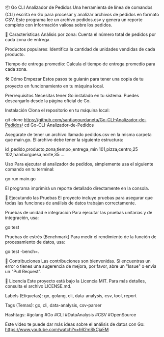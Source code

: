 📦 Go CLI Analizador de Pedidos
Una herramienta de línea de comandos (CLI) escrita en Go para procesar y analizar archivos de pedidos en formato CSV. Este programa lee un archivo pedidos.csv y genera un reporte completo con información valiosa sobre los pedidos.

🚀 Características
Análisis por zona: Cuenta el número total de pedidos por cada zona de entrega.

Productos populares: Identifica la cantidad de unidades vendidas de cada producto.

Tiempo de entrega promedio: Calcula el tiempo de entrega promedio para cada zona.

🛠️ Cómo Empezar
Estos pasos te guiarán para tener una copia de tu proyecto en funcionamiento en tu máquina local.

Prerrequisitos
Necesitas tener Go instalado en tu sistema. Puedes descargarlo desde la página oficial de Go.

Instalación
Clona el repositorio en tu máquina local:

git clone https://github.com/santiagourdaneta/Go-CLI-Analizador-de-Pedidos/ 
cd Go-CLI-Analizador-de-Pedidos

Asegúrate de tener un archivo llamado pedidos.csv en la misma carpeta que main.go. El archivo debe tener la siguiente estructura:

id_pedido,producto,zona,tiempo_entrega_min
101,pizza,centro,25
102,hamburguesa,norte,35
...

Uso
Para ejecutar el analizador de pedidos, simplemente usa el siguiente comando en tu terminal:

go run main.go

El programa imprimirá un reporte detallado directamente en la consola.

🧪 Ejecutando las Pruebas
El proyecto incluye pruebas para asegurar que todas las funciones de análisis de datos trabajan correctamente.

Pruebas de unidad e integración
Para ejecutar las pruebas unitarias y de integración, usa:

go test

Pruebas de estrés (Benchmark)
Para medir el rendimiento de la función de procesamiento de datos, usa:

go test -bench=.

🤝 Contribuciones
Las contribuciones son bienvenidas. Si encuentras un error o tienes una sugerencia de mejora, por favor, abre un "Issue" o envía un "Pull Request".

📄 Licencia
Este proyecto está bajo la Licencia MIT. Para más detalles, consulta el archivo LICENSE.md.

Labels (Etiquetas): go, golang, cli, data-analysis, csv, tool, report

Tags (Temas): go, cli, data-analysis, csv-parser

Hashtags: #golang #Go #CLI #DataAnalysis #CSV #OpenSource

Este video te puede dar más ideas sobre el análisis de datos con Go:
https://www.youtube.com/watch?v=h62mSkCjaEM
